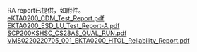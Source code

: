 RA report已提供，如附件。  
[eKTA0200_CDM_Test_Report.pdf](http://175.41.195.139:8080/api/faq/files/eKTA0200_CDM_Test_Report.pdf)  
[EKTA0200_ESD_LU_Test_Report-A.pdf](http://175.41.195.139:8080/api/faq/files/EKTA0200_ESD_LU_Test_Report-A.pdf)  
[SCP200KSHSC_CS28AS_QUAL_RUN.pdf](http://175.41.195.139:8080/api/faq/files/SCP200KSHSC_CS28AS_QUAL_RUN.pdf)  
[VMS0220220705_001_EKTA0200_HTOL_Reliability_Report.pdf](http://175.41.195.139:8080/api/faq/files/VMS0220220705_001_EKTA0200_HTOL_Reliability_Report.pdf)